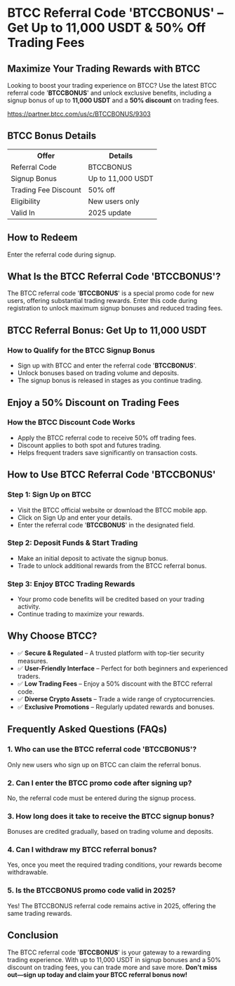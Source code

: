 <h1>BTCC Referral Code 'BTCCBONUS' – Get Up to 11,000 USDT & 50% Off Trading Fees</h1>
<h2>Maximize Your Trading Rewards with BTCC</h2>
<p>Looking to boost your trading experience on BTCC? Use the latest BTCC referral code '<strong>BTCCBONUS</strong>' and unlock exclusive benefits, including a signup bonus of up to <strong>11,000 USDT</strong> and a <strong>50% discount</strong> on trading fees.</p>
<a href="https://partner.btcc.com/us/c/BTCCBONUS/9303" target="_blank">https://partner.btcc.com/us/c/BTCCBONUS/9303</a>

<h2>BTCC Bonus Details</h2>
<table>
<tr>
<th>Offer</th>
<th>Details</th>
</tr>
<tr>
<td>Referral Code</td>
<td>BTCCBONUS</td>
</tr>
<tr>
<td>Signup Bonus</td>
<td>Up to 11,000 USDT</td>
</tr>
<tr>
<td>Trading Fee Discount</td>
<td>50% off</td>
</tr>
<tr>
<td>Eligibility</td>
<td>New users only</td>
</tr>
<tr>
<td>Valid In</td>
<td>2025 update</td>
</tr>
</table>
<h2>How to Redeem</h2>
<p>Enter the referral code during signup.</p>
<h2>What Is the BTCC Referral Code 'BTCCBONUS'?</h2>
<p>The BTCC referral code '<strong>BTCCBONUS</strong>' is a special promo code for new users, offering substantial trading rewards. Enter this code during registration to unlock maximum signup bonuses and reduced trading fees.</p>
<h2>BTCC Referral Bonus: Get Up to 11,000 USDT</h2>
<h3>How to Qualify for the BTCC Signup Bonus</h3>
<ul>
  <li>Sign up with BTCC and enter the referral code '<strong>BTCCBONUS</strong>'.</li>
<li>Unlock bonuses based on trading volume and deposits.</li>
  <li>The signup bonus is released in stages as you continue trading.</li>
</ul>
<h2>Enjoy a 50% Discount on Trading Fees</h2>
<h3>How the BTCC Discount Code Works</h3>
<ul>
<li>Apply the BTCC referral code to receive 50% off trading fees.</li>
<li>Discount applies to both spot and futures trading.</li>
<li>Helps frequent traders save significantly on transaction costs.</li>
</ul>
<h2>How to Use BTCC Referral Code 'BTCCBONUS'</h2>
<h3>Step 1: Sign Up on BTCC</h3>
<ul>
<li>Visit the BTCC official website or download the BTCC mobile app.</li>
<li>Click on Sign Up and enter your details.</li>
<li>Enter the referral code '<strong>BTCCBONUS</strong>' in the designated field.</li>
</ul>
<h3>Step 2: Deposit Funds & Start Trading</h3>
<ul>
<li>Make an initial deposit to activate the signup bonus.</li>
<li>Trade to unlock additional rewards from the BTCC referral bonus.</li>
</ul>
<h3>Step 3: Enjoy BTCC Trading Rewards</h3>
<ul>
<li>Your promo code benefits will be credited based on your trading activity.</li>
<li>Continue trading to maximize your rewards.</li>
</ul>
<h2>Why Choose BTCC?</h2>
<ul>
<li>✅ <strong>Secure & Regulated</strong> – A trusted platform with top-tier security measures.</li>
<li>✅ <strong>User-Friendly Interface</strong> – Perfect for both beginners and experienced traders.</li>
<li>✅ <strong>Low Trading Fees</strong> – Enjoy a 50% discount with the BTCC referral code.</li>
<li>✅ <strong>Diverse Crypto Assets</strong> – Trade a wide range of cryptocurrencies.</li>
<li>✅ <strong>Exclusive Promotions</strong> – Regularly updated rewards and bonuses.</li>
</ul>
<h2>Frequently Asked Questions (FAQs)</h2>
<h3>1. Who can use the BTCC referral code 'BTCCBONUS'?</h3>
<p>Only new users who sign up on BTCC can claim the referral bonus.</p>
<h3>2. Can I enter the BTCC promo code after signing up?</h3>
<p>No, the referral code must be entered during the signup process.</p>
<h3>3. How long does it take to receive the BTCC signup bonus?</h3>
<p>Bonuses are credited gradually, based on trading volume and deposits.</p>
<h3>4. Can I withdraw my BTCC referral bonus?</h3>
<p>Yes, once you meet the required trading conditions, your rewards become withdrawable.</p>
<h3>5. Is the BTCCBONUS promo code valid in 2025?</h3>
<p>Yes! The BTCCBONUS referral code remains active in 2025, offering the same trading rewards.</p>
<h2>Conclusion</h2>
<p>The BTCC referral code '<strong>BTCCBONUS</strong>' is your gateway to a rewarding trading experience. With up to 11,000 USDT in signup bonuses and a 50% discount on trading fees, you can trade more and save more. <strong>Don’t miss out—sign up today and claim your BTCC referral bonus now!</strong></p>
</body>
</html>
